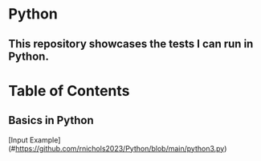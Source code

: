 # Python
## This repository showcases the tests I can run in Python.

# Table of Contents
## Basics in Python
[Input Example] (#https://github.com/rnichols2023/Python/blob/main/python3.py)  
